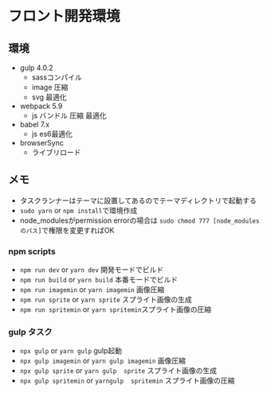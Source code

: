 # フロント開発環境

## 環境
- gulp 4.0.2
  - sassコンパイル
  - image 圧縮
  - svg 最適化
- webpack 5.9
  - js バンドル 圧縮 最適化
- babel 7.x
  - js es6最適化
- browserSync
  - ライブリロード

## メモ
- タスクランナーはテーマに設置してあるのでテーマディレクトリで起動する
- `sudo yarn` or `npm install`で環境作成
- node_modulesがpermission errorの場合は `sudo chmod 777 [node_modulesのパス]`で権限を変更すればOK

### npm scripts
- `npm run dev` or `yarn dev` 開発モードでビルド
- `npm run build` or `yarn build` 本番モードでビルド
- `npm run imagemin` or `yarn imagemin` 画像圧縮
- `npm run sprite` or `yarn sprite` スプライト画像の生成
- `npm run spritemin` or `yarn spritemin`スプライト画像の圧縮

### gulp タスク
- `npx gulp` or `yarn gulp` gulp起動
- `npx gulp imagemin` or `yarn gulp imagemin` 画像圧縮
- `npx gulp sprite` or `yarn gulp  sprite` スプライト画像の生成
- `npx gulp spritemin` or `yarngulp  spritemin` スプライト画像の圧縮
